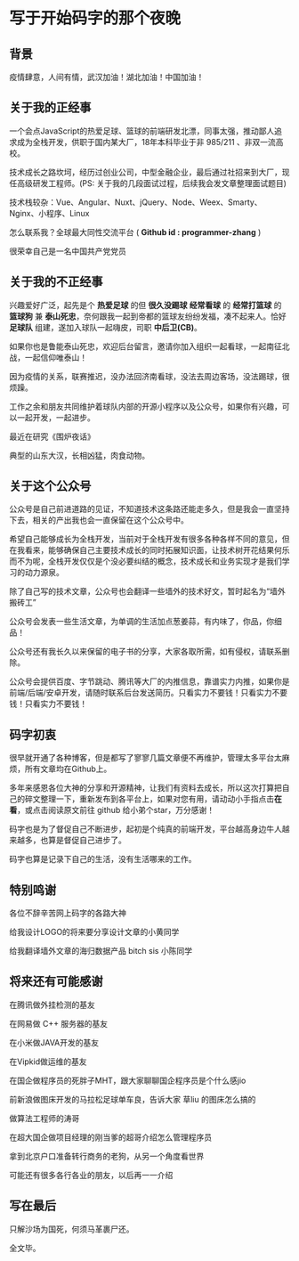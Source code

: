 # 写于开始码字的那个夜晚

## 背景
疫情肆意，人间有情，武汉加油！湖北加油！中国加油！

## 关于我的正经事
一个会点JavaScript的热爱足球、篮球的前端研发北漂，同事太强，推动鄙人追求成为全栈开发，供职于国内某大厂，18年本科毕业于非 985/211 、非双一流高校。

技术成长之路坎坷，经历过创业公司，中型金融企业，最后通过社招来到大厂，现任高级研发工程师。(PS: 关于我的几段面试过程，后续我会发文章整理面试题目)

技术栈较杂：Vue、Angular、Nuxt、jQuery、Node、Weex、Smarty、Nginx、小程序、Linux

怎么联系我？全球最大同性交流平台 ( **Github id : programmer-zhang** )

很荣幸自己是一名中国共产党党员

## 关于我的不正经事

兴趣爱好广泛，起先是个 **热爱足球** 的但 **很久没踢球** **经常看球** 的 **经常打篮球** 的 **篮球狗** 兼 **泰山死忠**，奈何跟我一起到帝都的篮球友纷纷发福，凑不起来人。恰好 **足球队** 组建，遂加入球队一起嗨皮，司职 **中后卫(CB)**。 

如果你也是鲁能泰山死忠，欢迎后台留言，邀请你加入组织一起看球，一起南征北战，一起信仰唯泰山！

因为疫情的关系，联赛推迟，没办法回济南看球，没法去周边客场，没法踢球，很烦躁。

工作之余和朋友共同维护着球队内部的开源小程序以及公众号，如果你有兴趣，可以一起开发，一起进步。

最近在研究《围炉夜话》

典型的山东大汉，长相凶猛，肉食动物。

## 关于这个公众号
公众号是自己前进道路的见证，不知道技术这条路还能走多久，但是我会一直坚持下去，相关的产出我也会一直保留在这个公众号中。

希望自己能够成长为全栈开发，当前对于全栈开发有很多各种各样不同的意见，但在我看来，能够确保自己主要技术成长的同时拓展知识面，让技术树开花结果何乐而不为呢，全栈开发仅仅是个没必要纠结的概念，技术成长和业务实现才是我们学习的动力源泉。

除了自己写的技术文章，公众号也会翻译一些墙外的技术好文，暂时起名为“墙外搬砖工”

公众号会发表一些生活文章，为单调的生活加点葱姜蒜，有内味了，你品，你细品！

公众号还有我长久以来保留的电子书的分享，大家各取所需，如有侵权，请联系删除。

公众号会提供百度、字节跳动、腾讯等大厂的内推信息，靠谱实力内推，如果你是前端/后端/安卓开发，请随时联系后台发送简历。只看实力不要钱！只看实力不要钱！只看实力不要钱！

## 码字初衷
很早就开通了各种博客，但是都写了寥寥几篇文章便不再维护，管理太多平台太麻烦，所有文章均在Github上。

多年来感恩各位大神的分享和开源精神，让我们有资料去成长，所以这次打算把自己的碎文整理一下，重新发布到各平台上，如果对您有用，请动动小手指点击**在看**，或点击阅读原文前往 github 给小弟个star，万分感谢！

码字也是为了督促自己不断进步，起初是个纯真的前端开发，平台越高身边牛人越来越多，也算是督促自己进步了。

码字也算是记录下自己的生活，没有生活哪来的工作。

## 特别鸣谢
各位不辞辛苦网上码字的各路大神

给我设计LOGO的将来要分享设计文章的小黄同学

给我翻译墙外文章的海归数据产品 bitch sis 小陈同学

## 将来还有可能感谢
在腾讯做外挂检测的基友

在网易做 C++ 服务器的基友

在小米做JAVA开发的基友

在Vipkid做运维的基友

在国企做程序员的死胖子MHT，跟大家聊聊国企程序员是个什么感jio

前新浪做图床开发的马拉松足球单车良，告诉大家 草liu 的图床怎么搞的

做算法工程师的涛哥

在超大国企做项目经理的刚当爹的超哥介绍怎么管理程序员

拿到北京户口准备转行商务的老狗，从另一个角度看世界

可能还有很多各行各业的朋友，以后再一一介绍

## 写在最后
只解沙场为国死，何须马革裹尸还。

全文毕。
